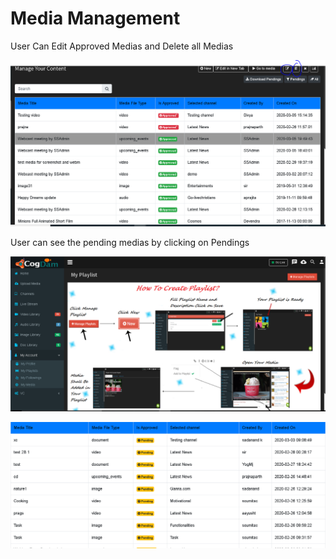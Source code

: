# Media Management

User Can Edit Approved Medias and Delete all Medias

![](../.gitbook/assets/image%20%28216%29.png)

User can see the pending medias by clicking on Pendings

![](../.gitbook/assets/image%20%2870%29.png)

![](../.gitbook/assets/image%20%28225%29.png)



